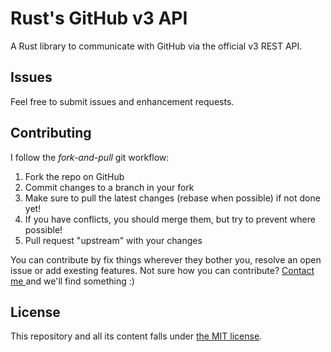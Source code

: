 # Rust's GitHub v3 API

A Rust library to communicate with GitHub via the official v3 REST API.

## Issues

Feel free to submit issues and enhancement requests.

## Contributing

I follow the _fork-and-pull_ git workflow:

1. Fork the repo on GitHub
1. Commit changes to a branch in your fork
1. Make sure to pull the latest changes (rebase when possible) if not done yet!
  1. If you have conflicts, you should merge them, but try to prevent where possible!
1. Pull request "upstream" with your changes

You can contribute by fix things wherever they bother you, resolve an open issue or add exesting features. Not sure how you can contribute? [Contact me ](mailto:contact@glendc.com) and we'll find something :)

## License

This repository and all its content falls under [the MIT license](./LICENSE).